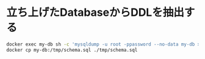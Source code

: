 # 立ち上げたDatabaseからDDLを抽出する

```sh
docker exec my-db sh -c 'mysqldump -u root -ppassword --no-data my-db > /tmp/schema.sql'
docker cp my-db:/tmp/schema.sql ./tmp/schema.sql
```
